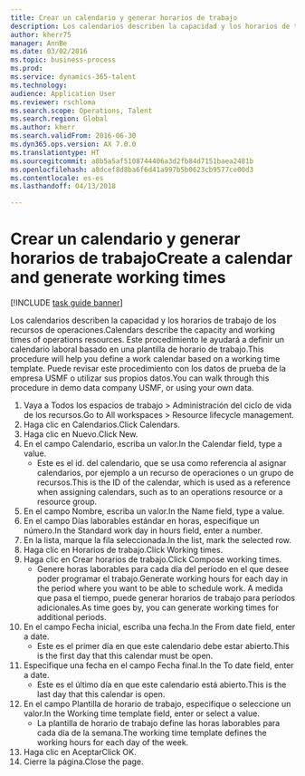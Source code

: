 ```yaml
--- 
title: Crear un calendario y generar horarios de trabajo
description: Los calendarios describen la capacidad y los horarios de trabajo de los recursos de operaciones.
author: kherr75
manager: AnnBe
ms.date: 03/02/2016
ms.topic: business-process
ms.prod: 
ms.service: dynamics-365-talent
ms.technology: 
audience: Application User
ms.reviewer: rschloma
ms.search.scope: Operations, Talent
ms.search.region: Global
ms.author: kherr
ms.search.validFrom: 2016-06-30
ms.dyn365.ops.version: AX 7.0.0
ms.translationtype: HT
ms.sourcegitcommit: a8b5a5af5108744406a3d2fb84d7151baea2481b
ms.openlocfilehash: a8dcef8d8ba6f6d41a997b5b0623cb9577ce00d3
ms.contentlocale: es-es
ms.lasthandoff: 04/13/2018

---
```

# <a name="create-a-calendar-and-generate-working-times"></a><span data-ttu-id="dbc55-103">Crear un calendario y generar horarios de trabajo</span><span class="sxs-lookup"><span data-stu-id="dbc55-103">Create a calendar and generate working times</span></span>

[!INCLUDE [task guide banner](../../includes/task-guide-banner.md)]

<span data-ttu-id="dbc55-104">Los calendarios describen la capacidad y los horarios de trabajo de los recursos de operaciones.</span><span class="sxs-lookup"><span data-stu-id="dbc55-104">Calendars describe the capacity and working times of operations resources.</span></span> <span data-ttu-id="dbc55-105">Este procedimiento le ayudará a definir un calendario laboral basado en una plantilla de horario de trabajo.</span><span class="sxs-lookup"><span data-stu-id="dbc55-105">This procedure will help you define a work calendar based on a working time template.</span></span> <span data-ttu-id="dbc55-106">Puede revisar este procedimiento con los datos de prueba de la empresa USMF o utilizar sus propios datos.</span><span class="sxs-lookup"><span data-stu-id="dbc55-106">You can walk through this procedure in demo data company USMF, or using your own data.</span></span>

1. <span data-ttu-id="dbc55-107">Vaya a Todos los espacios de trabajo > Administración del ciclo de vida de los recursos.</span><span class="sxs-lookup"><span data-stu-id="dbc55-107">Go to All workspaces > Resource lifecycle management.</span></span>
2. <span data-ttu-id="dbc55-108">Haga clic en Calendarios.</span><span class="sxs-lookup"><span data-stu-id="dbc55-108">Click Calendars.</span></span>
3. <span data-ttu-id="dbc55-109">Haga clic en Nuevo.</span><span class="sxs-lookup"><span data-stu-id="dbc55-109">Click New.</span></span>
4. <span data-ttu-id="dbc55-110">En el campo Calendario, escriba un valor.</span><span class="sxs-lookup"><span data-stu-id="dbc55-110">In the Calendar field, type a value.</span></span>
    * <span data-ttu-id="dbc55-111">Este es el id. del calendario, que se usa como referencia al asignar calendarios, por ejemplo a un recurso de operaciones o un grupo de recursos.</span><span class="sxs-lookup"><span data-stu-id="dbc55-111">This is the ID of the calendar, which is used as a reference when assigning calendars, such as to an operations resource or a resource group.</span></span>  
5. <span data-ttu-id="dbc55-112">En el campo Nombre, escriba un valor.</span><span class="sxs-lookup"><span data-stu-id="dbc55-112">In the Name field, type a value.</span></span>
6. <span data-ttu-id="dbc55-113">En el campo Días laborables estándar en horas, especifique un número.</span><span class="sxs-lookup"><span data-stu-id="dbc55-113">In the Standard work day in hours field, enter a number.</span></span>
7. <span data-ttu-id="dbc55-114">En la lista, marque la fila seleccionada.</span><span class="sxs-lookup"><span data-stu-id="dbc55-114">In the list, mark the selected row.</span></span>
8. <span data-ttu-id="dbc55-115">Haga clic en Horarios de trabajo.</span><span class="sxs-lookup"><span data-stu-id="dbc55-115">Click Working times.</span></span>
9. <span data-ttu-id="dbc55-116">Haga clic en Crear horarios de trabajo.</span><span class="sxs-lookup"><span data-stu-id="dbc55-116">Click Compose working times.</span></span>
    * <span data-ttu-id="dbc55-117">Genere horas laborables para cada día del período en el que desee poder programar el trabajo.</span><span class="sxs-lookup"><span data-stu-id="dbc55-117">Generate working hours for each day in the period where you want to be able to schedule work.</span></span> <span data-ttu-id="dbc55-118">A medida que pasa el tiempo, puede generar horarios de trabajo para períodos adicionales.</span><span class="sxs-lookup"><span data-stu-id="dbc55-118">As time goes by, you can generate working times for additional periods.</span></span>  
10. <span data-ttu-id="dbc55-119">En el campo Fecha inicial, escriba una fecha.</span><span class="sxs-lookup"><span data-stu-id="dbc55-119">In the From date field, enter a date.</span></span>
    * <span data-ttu-id="dbc55-120">Este es el primer día en que este calendario debe estar abierto.</span><span class="sxs-lookup"><span data-stu-id="dbc55-120">This is the first day that this calendar must be open.</span></span>  
11. <span data-ttu-id="dbc55-121">Especifique una fecha en el campo Fecha final.</span><span class="sxs-lookup"><span data-stu-id="dbc55-121">In the To date field, enter a date.</span></span>
    * <span data-ttu-id="dbc55-122">Este es el último día en que este calendario está abierto.</span><span class="sxs-lookup"><span data-stu-id="dbc55-122">This is the last day that this calendar is open.</span></span>  
12. <span data-ttu-id="dbc55-123">En el campo Plantilla de horario de trabajo, especifique o seleccione un valor.</span><span class="sxs-lookup"><span data-stu-id="dbc55-123">In the Working time template field, enter or select a value.</span></span>
    * <span data-ttu-id="dbc55-124">La plantilla de horario de trabajo define las horas laborables para cada día de la semana.</span><span class="sxs-lookup"><span data-stu-id="dbc55-124">The working time template defines the working hours for each day of the week.</span></span>  
13. <span data-ttu-id="dbc55-125">Haga clic en Aceptar</span><span class="sxs-lookup"><span data-stu-id="dbc55-125">Click OK.</span></span>
14. <span data-ttu-id="dbc55-126">Cierre la página.</span><span class="sxs-lookup"><span data-stu-id="dbc55-126">Close the page.</span></span>


